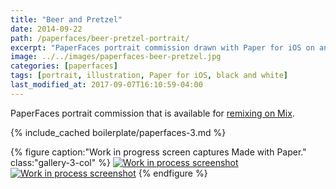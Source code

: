 ```yaml
---
title: "Beer and Pretzel"
date: 2014-09-22
path: /paperfaces/beer-pretzel-portrait/
excerpt: "PaperFaces portrait commission drawn with Paper for iOS on an iPad."
image: ../../images/paperfaces-beer-pretzel.jpg
categories: [paperfaces]
tags: [portrait, illustration, Paper for iOS, black and white]
last_modified_at: 2017-09-07T16:10:59-04:00
---
```


PaperFaces portrait commission that is available for [remixing on Mix](https://mix.fiftythree.com/11098-Michael-Rose/147204).

{% include_cached boilerplate/paperfaces-3.md %}

{% figure caption:"Work in progress screen captures Made with Paper." class:"gallery-3-col" %}
[![Work in process screenshot](../../images/paperfaces-beer-pretzel-process-1-600.jpg)](../../images/paperfaces-beer-pretzel-process-1-lg.jpg) [![Work in process screenshot](../../images/paperfaces-beer-pretzel-process-2-600.jpg)](../../images/paperfaces-beer-pretzel.jpg)
{% endfigure %}
